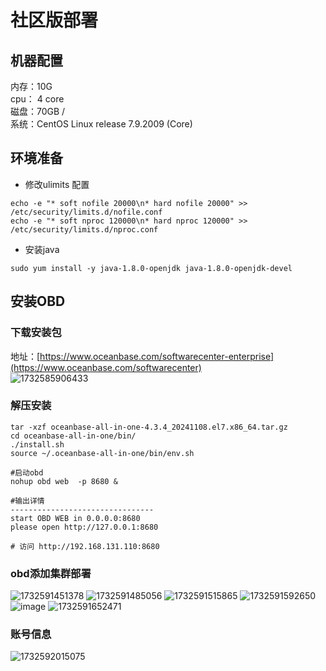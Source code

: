 # 社区版部署

## 机器配置
内存：10G     
cpu： 4 core     
磁盘：70GB    /        
系统：CentOS Linux release 7.9.2009 (Core)

## 环境准备
- 修改ulimits 配置
```
echo -e "* soft nofile 20000\n* hard nofile 20000" >> /etc/security/limits.d/nofile.conf
echo -e "* soft nproc 120000\n* hard nproc 120000" >> /etc/security/limits.d/nproc.conf
```
- 安装java  
```
sudo yum install -y java-1.8.0-openjdk java-1.8.0-openjdk-devel
```

## 安装OBD

### 下载安装包    
地址：[https://www.oceanbase.com/softwarecenter-enterprise](https://www.oceanbase.com/softwarecenter)     
![1732585906433](https://github.com/user-attachments/assets/4c3393eb-4622-4b1d-84df-047db85d4122)


### 解压安装
```
tar -xzf oceanbase-all-in-one-4.3.4_20241108.el7.x86_64.tar.gz
cd oceanbase-all-in-one/bin/
./install.sh
source ~/.oceanbase-all-in-one/bin/env.sh

#启动obd
nohup obd web  -p 8680 &

#输出详情
--------------------------------
start OBD WEB in 0.0.0.0:8680
please open http://127.0.0.1:8680

# 访问 http://192.168.131.110:8680
```
### obd添加集群部署
![1732591451378](https://github.com/user-attachments/assets/aec74ceb-2adb-45d3-aa98-28416ec09f22)
![1732591485056](https://github.com/user-attachments/assets/f9ba639c-ff25-4cb0-938f-09dc57463e14)
![1732591515865](https://github.com/user-attachments/assets/6850836e-c36a-405d-86f5-38c873d8515a)
![1732591592650](https://github.com/user-attachments/assets/149c7dff-a7e9-4e3e-bd2d-382ef2e3b015)
![image](https://github.com/user-attachments/assets/5258d23d-7723-4a1a-be39-df3c54e3291f)
![1732591652471](https://github.com/user-attachments/assets/43d1db1c-acd8-4dee-8a09-36e0cce0190f)

### 账号信息
![1732592015075](https://github.com/user-attachments/assets/67ff7f90-b6a0-4636-a49f-5f9e326a01f1)
